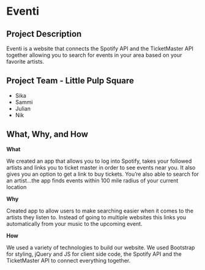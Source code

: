 # Eventi


## Project Description

Eventi is a website that connects the Spotify API and the TicketMaster API together allowing you to search for events in your area based on your favorite artists. 

## Project Team - Little Pulp Square

- Sika
- Sammi
- Julian
- Nik

## What, Why, and How

**What**

We created an app that allows you to log into Spotify, takes your followed artists and links you to ticket master in order to see events near you. It also gives you an option to get a link to buy tickets. You’re also able to search for an artist…the app finds events within 100 mile radius of your current location

**Why**

Created app to allow users to make searching easier when it comes to the artists they listen to. Instead of going to multiple websites this links you automatically from your music to the upcoming event.

**How**

We used a variety of technologies to build our website. We used Bootstrap for styling, jQuery and JS for client side code, the Spotify API and the TicketMaster API to connect everything together. 
